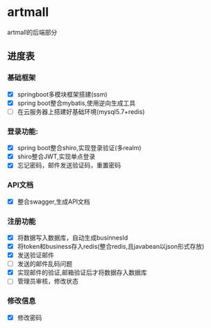# artmall
artmall的后端部分   

## 进度表   
 ### 基础框架  
 - [x] springboot多模块框架搭建(ssm)    
 - [x] spring boot整合mybatis,使用逆向生成工具
 - [ ] 在云服务器上搭建好基础环境(mysql5.7+redis)
 ### 登录功能:   
 - [x] spring boot整合shiro,实现登录验证(多realm)   
 - [x] shiro整合JWT,实现单点登录
 - [x] 忘记密码，邮件发送验证码，重置密码
 ### API文档   
 - [x] 整合swagger,生成API文档  
 ### 注册功能   
 - [x] 将数据写入数据库，自动生成businnesId
 - [x] 将token和business存入redis(整合redis,且javabean以json形式存放)
 - [x] 发送验证邮件   
 - [ ] 发送的邮件乱码问题
 - [x] 实现邮件的验证,邮箱验证后才将数据存入数据库
 - [ ] 管理员审核，修改状态  
  
 ### 修改信息   
 - [x] 修改密码